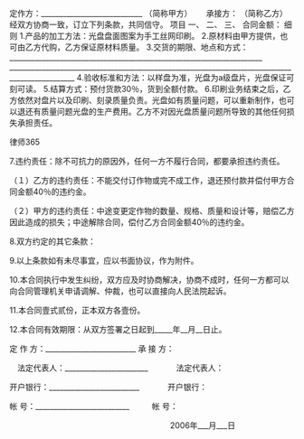 
 


定作方：____________________________ （简称甲方）　　
承接方：                             （简称乙方）
经双方协商一致，订立下列条款，共同信守。
项目
一、
二、
三、
合同金额：
细则
1.产品的加工方法：光盘盘面图案为手工丝网印刷。
2.原材料由甲方提供，也可由乙方代购，乙方保证原材料质量。
3.交货的期限、地点和方式：______________________________________________________________________  ________________________________________________________________________________________________
4.验收标准和方法：以样盘为准，光盘为a级盘片，光盘保证可刻可读。
5.结算方式：预付货款30％，货到全额付款。
6.印刷业务结束之后，乙方依然对盘片以及印刷、刻录质量负责。光盘如有质量问题，可以重新制作，也可以退还有质量问题光盘的生产费用。乙方不对因光盘质量问题所导致的其他任何损失承担责任。




 
律师365






7.违约责任：除不可抗力的原因外，任何一方不履行合同，都要承担违约责任。

（１）乙方的违约责任：不能交付订作物或完不成工作，退还预付款并偿付甲方合同金额40％的违约金。

（２）甲方的违约责任：中途变更定作物的数量、规格、质量和设计等，赔偿乙方因此造成的损失；中途解除合同，偿付乙方合同金额40％的违约金。

8.双方约定的其它条款：

9.以上条款如有未尽事宜，应以书面协议，作为附件。

10.本合同执行中发生纠纷，双方应及时协商解决，协商不成时，任何一方都可以向合同管理机关申请调解、仲裁，也可以直接向人民法院起诉。

11.本合同壹式贰份，正本双方各壹份。

12.本合同有效期限：从双方签署之日起到_____年__月__日止。

  定 作 方：_________________________          承 接 方： 

　法定代表人：_______________________  　　　  法定代表人： 

  开户银行：_________________________  　　　  开户银行：  

  帐    号：__________________________   　 　 帐    号： 

　　　　　　　　　　　　　　　　　　　                       　2006年___月___日




 


 

 
 
 
 
 
  


  
 

  


  


  
 
 
 
 

